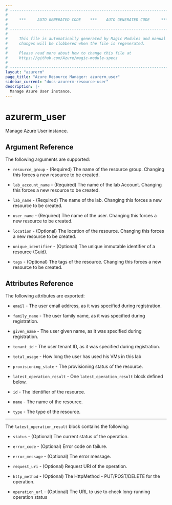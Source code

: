 ```yaml
---
# ----------------------------------------------------------------------------
#
#     ***     AUTO GENERATED CODE    ***    AUTO GENERATED CODE     ***
#
# ----------------------------------------------------------------------------
#
#     This file is automatically generated by Magic Modules and manual
#     changes will be clobbered when the file is regenerated.
#
#     Please read more about how to change this file at
#     https://github.com/Azure/magic-module-specs
#
# ----------------------------------------------------------------------------
layout: "azurerm"
page_title: "Azure Resource Manager: azurerm_user"
sidebar_current: "docs-azurerm-resource-user"
description: |-
  Manage Azure User instance.
---
```


# azurerm_user

Manage Azure User instance.


## Argument Reference

The following arguments are supported:

* `resource_group` - (Required) The name of the resource group. Changing this forces a new resource to be created.

* `lab_account_name` - (Required) The name of the lab Account. Changing this forces a new resource to be created.

* `lab_name` - (Required) The name of the lab. Changing this forces a new resource to be created.

* `user_name` - (Required) The name of the user. Changing this forces a new resource to be created.

* `location` - (Optional) The location of the resource. Changing this forces a new resource to be created.

* `unique_identifier` - (Optional) The unique immutable identifier of a resource (Guid).

* `tags` - (Optional) The tags of the resource. Changing this forces a new resource to be created.

## Attributes Reference

The following attributes are exported:

* `email` - The user email address, as it was specified during registration.

* `family_name` - The user family name, as it was specified during registration.

* `given_name` - The user given name, as it was specified during registration.

* `tenant_id` - The user tenant ID, as it was specified during registration.

* `total_usage` - How long the user has used his VMs in this lab

* `provisioning_state` - The provisioning status of the resource.

* `latest_operation_result` - One `latest_operation_result` block defined below.

* `id` - The identifier of the resource.

* `name` - The name of the resource.

* `type` - The type of the resource.


---

The `latest_operation_result` block contains the following:

* `status` - (Optional) The current status of the operation.

* `error_code` - (Optional) Error code on failure.

* `error_message` - (Optional) The error message.

* `request_uri` - (Optional) Request URI of the operation.

* `http_method` - (Optional) The HttpMethod - PUT/POST/DELETE for the operation.

* `operation_url` - (Optional) The URL to use to check long-running operation status
